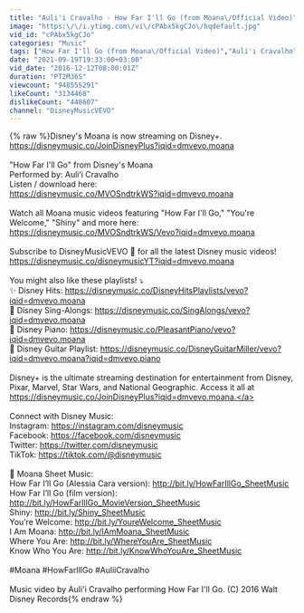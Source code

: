 ```yaml
---
title: "Auli'i Cravalho - How Far I'll Go (from Moana\/Official Video)"
image: "https:\/\/i.ytimg.com\/vi\/cPAbx5kgCJo\/hqdefault.jpg"
vid_id: "cPAbx5kgCJo"
categories: "Music"
tags: ["How Far I'll Go (from Moana\/Official Video)","Auli'i Cravalho"]
date: "2021-09-19T19:33:00+03:00"
vid_date: "2016-12-12T08:00:01Z"
duration: "PT2M36S"
viewcount: "948555291"
likeCount: "3134468"
dislikeCount: "448607"
channel: "DisneyMusicVEVO"
---
```

{% raw %}Disney's Moana is now streaming on Disney+.<br /><a rel="nofollow" target="blank" href="https://disneymusic.co/JoinDisneyPlus?iqid=dmvevo.moana">https://disneymusic.co/JoinDisneyPlus?iqid=dmvevo.moana</a><br /><br />&quot;How Far I'll Go&quot; from Disney's Moana<br />Performed by: Auliʻi Cravalho<br />Listen / download here:<br /><a rel="nofollow" target="blank" href="https://disneymusic.co/MVOSndtrkWS?iqid=dmvevo.moana">https://disneymusic.co/MVOSndtrkWS?iqid=dmvevo.moana</a><br /><br />Watch all Moana music videos featuring &quot;How Far I'll Go,&quot; &quot;You're Welcome,&quot; &quot;Shiny&quot; and more here:<br /><a rel="nofollow" target="blank" href="https://disneymusic.co/MVOSndtrkWS/Vevo?iqid=dmvevo.moana">https://disneymusic.co/MVOSndtrkWS/Vevo?iqid=dmvevo.moana</a><br /><br />Subscribe to DisneyMusicVEVO 🔔 for all the latest Disney music videos!<br /><a rel="nofollow" target="blank" href="https://disneymusic.co/disneymusicYT?iqid=dmvevo.moana">https://disneymusic.co/disneymusicYT?iqid=dmvevo.moana</a><br /><br />You might also like these playlists! ⤵️<br />✨ Disney Hits: <a rel="nofollow" target="blank" href="https://disneymusic.co/DisneyHitsPlaylists/vevo?iqid=dmvevo.moana">https://disneymusic.co/DisneyHitsPlaylists/vevo?iqid=dmvevo.moana</a><br />🎤 Disney Sing-Alongs: <a rel="nofollow" target="blank" href="https://disneymusic.co/SingAlongs/vevo?iqid=dmvevo.moana">https://disneymusic.co/SingAlongs/vevo?iqid=dmvevo.moana</a><br />🎹 Disney Piano: <a rel="nofollow" target="blank" href="https://disneymusic.co/PleasantPiano/vevo?iqid=dmvevo.moana">https://disneymusic.co/PleasantPiano/vevo?iqid=dmvevo.moana</a><br />🎸 Disney Guitar Playlist: <a rel="nofollow" target="blank" href="https://disneymusic.co/DisneyGuitarMiller/vevo?iqid=dmvevo.moana?iqid=dmvevo.piano">https://disneymusic.co/DisneyGuitarMiller/vevo?iqid=dmvevo.moana?iqid=dmvevo.piano</a><br /><br />Disney+ is the ultimate streaming destination for entertainment from Disney, Pixar, Marvel, Star Wars, and National Geographic. Access it all at <a rel="nofollow" target="blank" href="https://disneymusic.co/JoinDisneyPlus?iqid=dmvevo.moana.">https://disneymusic.co/JoinDisneyPlus?iqid=dmvevo.moana.</a><br /><br />Connect with Disney Music:<br />Instagram: <a rel="nofollow" target="blank" href="https://instagram.com/disneymusic​">https://instagram.com/disneymusic​</a><br />Facebook: <a rel="nofollow" target="blank" href="https://facebook.com/disneymusic​">https://facebook.com/disneymusic​</a><br />Twitter: <a rel="nofollow" target="blank" href="https://twitter.com/disneymusic">https://twitter.com/disneymusic</a><br />TikTok: <a rel="nofollow" target="blank" href="https://tiktok.com/@disneymusic">https://tiktok.com/@disneymusic</a><br /><br />🎹 Moana Sheet Music:<br />How Far I’ll Go (Alessia Cara version): <a rel="nofollow" target="blank" href="http://bit.ly/HowFarIllGo_SheetMusic">http://bit.ly/HowFarIllGo_SheetMusic</a> <br />How Far I’ll Go (film version): <a rel="nofollow" target="blank" href="http://bit.ly/HowFarIllGo_MovieVersion_SheetMusic">http://bit.ly/HowFarIllGo_MovieVersion_SheetMusic</a> <br />Shiny: <a rel="nofollow" target="blank" href="http://bit.ly/Shiny_SheetMusic">http://bit.ly/Shiny_SheetMusic</a><br />You’re Welcome: <a rel="nofollow" target="blank" href="http://bit.ly/YoureWelcome_SheetMusic">http://bit.ly/YoureWelcome_SheetMusic</a><br />I Am Moana: <a rel="nofollow" target="blank" href="http://bit.ly/IAmMoana_SheetMusic">http://bit.ly/IAmMoana_SheetMusic</a> <br />Where You Are: <a rel="nofollow" target="blank" href="http://bit.ly/WhereYouAre_SheetMusic">http://bit.ly/WhereYouAre_SheetMusic</a><br />Know Who You Are: <a rel="nofollow" target="blank" href="http://bit.ly/KnowWhoYouAre_SheetMusic">http://bit.ly/KnowWhoYouAre_SheetMusic</a><br /><br />#Moana #HowFarIllGo #AuliiCravalho<br /><br />Music video by Auli'i Cravalho performing How Far I'll Go. (C) 2016 Walt Disney Records{% endraw %}
